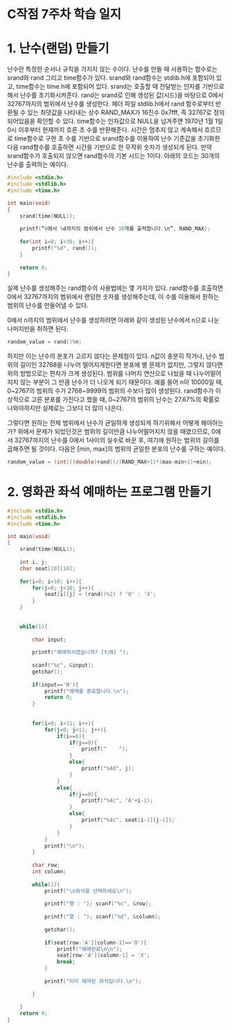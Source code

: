 # C작점 7주차 학습 일지

# 1. 난수(랜덤) 만들기

난수란 특정한 순서나 규칙을 가지지 않는 수이다. 난수를 만들 때 사용하는 함수로는 srand와 rand 그리고 time함수가 있다. srand와 rand함수는 stdlib.h에 포함되어 있고, time함수는 time.h에 포함되어 있다. srand는 호출할 때 전달받는 인자를 기반으로 해서 난수를 초기화시켜준다. rand는 srand로 인해 생성된 값(시드)을 바탕으로 0에서 32767까지의 범위에서 난수를 생성한다. 헤더 파일 stdlib.h에서 rand 함수로부터 반환될 수 있는 최댓값을 나타내는 상수 RAND_MAX가 16진수 0x7fff, 즉 32767로 정의되어있음을 확인할 수 있다. time함수는 인자값으로 NULL을 넘겨주면 1970년 1월 1일 0시 이후부터 현재까지 흐른 초 수를 반환해준다. 시간은 멈추지 않고 계속해서 흐르므로 time함수로 구한 초 수를 기반으로 srand함수를 이용하여 난수 기준값을 초기화한 다음 rand함수를 호출하면 시간을 기반으로 한 무작위 숫자가 생성되게 된다.  만약 srand함수가 호출되지 않으면 rand함수의 기본 시드는 1이다.  아래의 코드는 30개의 난수를 출력하는 예이다.

```c
#include <stdio.h>
#include <stdlib.h>
#include <time.h>

int main(void)
{
    srand(time(NULL));
    
    printf(“0에서 %d까지의 범위에서 난수 30개를 출력합니다.\n”, RAND_MAX);
    
    for(int i=0; i<30; i++){
		printf("%d", rand());
    }
    
    return 0;
}
```

실제 난수를 생성해주는 rand함수의 사용법에는 몇 가지가 있다. rand함수를 호출하면 0에서 32767까지의 범위에서 랜덤한 숫자를 생성해주는데, 이 수를 이용해서 원하는 범위의 난수를 만들어낼 수 있다.

0에서 n까지의 범위에서 난수를 생성하려면 아래와 같이 생성된 난수에서 n으로 나눈 나머지만을 취하면 된다.

```c
random_value = rand()%n;
```

하지만 이는 난수의 분포가 고르지 않다는 문제점이 있다. n값이 충분히 작거나, 난수 범위의 길이인 32768을 나누어 떨어지게한다면 분포에 별 문제가 없지만, 그렇지 않다면 위의 방법으로는 편차가 크게 생성된다. 범위를 나머지 연산으로 나눴을 때 나누어떨어지지 않는 부분이 그 만큼 난수가 더 나오게 되기 때문이다. 예를 들어 n이 10000일 때, 0\~2767의 범위의 수가 2768\~9999의 범위의 수보다 많이 생성된다. rand함수가 이상적으로 고른 분포를 가진다고 했을 때, 0\~2767의 범위의 난수는 27.67%의 확률로 나와야하지만 실제로는 그보다 더 많이 나온다. 

그렇다면 원하는 전체 범위에서 난수가 균일하게 생성되게 하기위해서 어떻게 해야하는가? 위에서 문제가 되었던것은 범위의 길이만큼 나누어떨어지지 않을 때였으므로, 0에서 32767까지의 난수를 0에서 1사이의 실수로 바꾼 후, 여기에 원하는 범위의 길이를 곱해주면 될 것이다. 다음은 [min, max]의 범위의 균일한 분포의 난수를 구하는 예이다.

```c
random_value = (int)((double)rand()/(RAND_MAX+1)*(max-min+1)+min);
```



# 2. 영화관 좌석 예매하는 프로그램 만들기

```c
#include <stdio.h>
#include <stdlib.h>
#include <time.h>

int main(void)
{
	srand(time(NULL));
	
	int i, j;
	char seat[10][10];
	
	for(i=0; i<10; i++){
		for(j=0; j<10; j++){
			seat[i][j] = (rand()%2) ? 'O' : 'X';
		}
	}
	
		
	while(1){	
		
		char input;
		
		printf("예매하시겠습니까? [Y/N] ");
	
		scanf("%c", &input);
		getchar();
		
		if(input=='N'){
			printf("예매를 종료합니다.\n");
			return 0;
		}
		
		
		for(i=0; i<11; i++){
			for(j=0; j<11; j++){
				if(i==0){
					if(j==0){
						printf("    ");
					}
					else{
						printf("%4d", j);
					}
				}
				else{
					if(j==0){
						printf("%4c", 'A'+i-1);
					}
					else{
						printf("%4c", seat[i-1][j-1]);
					}
				}
			}
			printf("\n");
		}
		
		char row;
		int column;
		
		while(1){	
			printf("\n좌석을 선택하세요\n");
			
			printf("행 : ");	scanf("%c", &row);
			
			printf("열 : ");	scanf("%d", &column); 
			
			getchar();
			
			if(seat[row-'A'][column-1]=='O'){
				printf("예매완료\n\n"); 
				seat[row-'A'][column-1] = 'X';
				break;
			}
			
			printf("이미 예약된 좌석입니다.\n");
			
		}
	
	}
	return 0;	
}
```

